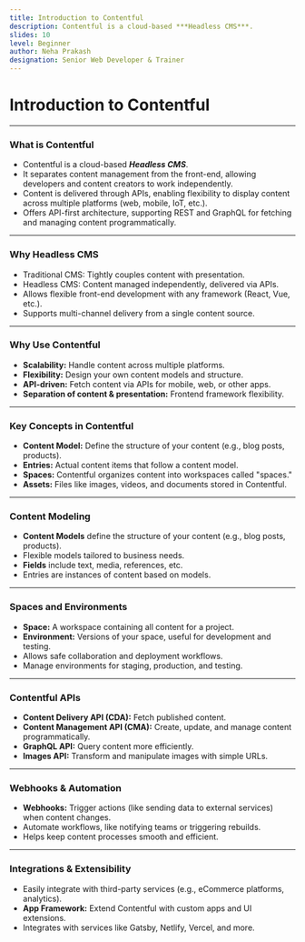 ```yaml
---
title: Introduction to Contentful
description: Contentful is a cloud-based ***Headless CMS***.
slides: 10
level: Beginner
author: Neha Prakash
designation: Senior Web Developer & Trainer
---
```


<!-- Slide 1 -->
# Introduction to Contentful

---

<!-- Slide 2 -->
### What is Contentful

- Contentful is a cloud-based ***Headless CMS***.
- It separates content management from the front-end, allowing developers and content creators to work independently.
- Content is delivered through APIs, enabling flexibility to display content across multiple platforms (web, mobile, IoT, etc.).
- Offers API-first architecture, supporting REST and GraphQL for fetching and managing content programmatically.

---

<!-- Slide 3 -->
### Why Headless CMS

- Traditional CMS: Tightly couples content with presentation.
- Headless CMS: Content managed independently, delivered via APIs.
- Allows flexible front-end development with any framework (React, Vue, etc.).
- Supports multi-channel delivery from a single content source.

---

<!-- Slide 4 -->
### Why Use Contentful

- **Scalability:** Handle content across multiple platforms.
- **Flexibility:** Design your own content models and structure.
- **API-driven:** Fetch content via APIs for mobile, web, or other apps.
- **Separation of content & presentation:** Frontend framework flexibility.

---

<!-- Slide 5 -->
### Key Concepts in Contentful

- **Content Model:** Define the structure of your content (e.g., blog posts, products).
- **Entries:** Actual content items that follow a content model.
- **Spaces:** Contentful organizes content into workspaces called "spaces."
- **Assets:** Files like images, videos, and documents stored in Contentful.

---

<!-- Slide 6 -->
### Content Modeling

- **Content Models** define the structure of your content (e.g., blog posts, products).
- Flexible models tailored to business needs.
- **Fields** include text, media, references, etc.
- Entries are instances of content based on models.

---

<!-- Slide 7 -->
### Spaces and Environments

- **Space:** A workspace containing all content for a project.
- **Environment:** Versions of your space, useful for development and testing.
- Allows safe collaboration and deployment workflows.
- Manage environments for staging, production, and testing.

---

<!-- Slide 8 -->
### Contentful APIs

- **Content Delivery API (CDA):** Fetch published content.
- **Content Management API (CMA):** Create, update, and manage content programmatically.
- **GraphQL API:** Query content more efficiently.
- **Images API:** Transform and manipulate images with simple URLs.

---

<!-- Slide 9 -->
### Webhooks & Automation

- **Webhooks:** Trigger actions (like sending data to external services) when content changes.
- Automate workflows, like notifying teams or triggering rebuilds.
- Helps keep content processes smooth and efficient.

---

<!-- Slide 10 -->
### Integrations & Extensibility

- Easily integrate with third-party services (e.g., eCommerce platforms, analytics).
- **App Framework:** Extend Contentful with custom apps and UI extensions.
- Integrates with services like Gatsby, Netlify, Vercel, and more.

